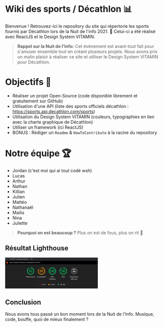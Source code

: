 # Wiki des sports / Décathlon 📊

Bienvenue !
Retrouvez-ici le repository du site qui répertorie les sports fournis par Décathlon lors de la Nuit de l'info 2021. 🥳
Celui-ci a été réalisé avec ReactJS et le Design System VITAMIN.

> **Rappel sur la Nuit de l'Info:** Cet évènement est avant-tout fait pour s'amuser ensemble tout en créant plusieurs projets. Nous avons pris un malin plaisir à réaliser ce site et utiliser le Design System VITAMIN pour Décathlon.

# Objectifs 🎯

* Réaliser un projet Open-Source (code disponible librement et gratuitement sur GitHub)
* Utilisation d'une API (liste des sports officiels décathlon : https://sports.api.decathlon.com/sports)
* Utilisation du Design System VITAMIN (couleurs, typographies en lien avec la charte graphique de Décathlon)
* Utiliser un framework (ici ReactJS)
* BONUS : Rédiger un `Readme` & `HowToContribute` à la racine du repository


# Notre équipe 🏆

* Jordan (c'est moi qui ai tout codé wsh)
* Lucas
* Arthur
* Nathan
* Killian
* Julien
* Mattéo
* Nathanaël
* Mailis
* Nina
* Juliette

> **Pourquoi on est beaucoup ?** Plus on est de fous, plus on rit 🤪

## Résultat Lighthouse

<img src="lighthouse/Capture d’écran 2021-12-03 à 05.41.59.png" alt="Résultat Lighthouse" width="300" />

## Conclusion

Nous avons tous passé un bon moment lors de la Nuit de l'Info.
Musique, code, bouffe, quoi de mieux finalement ?
